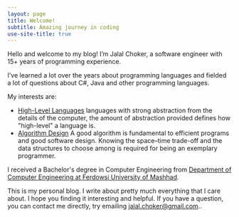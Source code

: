 ```yaml
---
layout: page
title: Welcome!
subtitle: Amazing journey in coding
use-site-title: true
---
```


Hello and welcome to my blog! I’m Jalal Choker, a software engineer with 15+ years of programming experience.

I’ve learned a lot over the years about programming languages and fielded a lot of questions about C#, Java and other programming languages.

My interests are:
* [High-Level Languages](https://isaaccomputerscience.org/topics/programming_languages) languages with strong abstraction from the details of the computer, the amount of abstraction provided defines how "high-level" a language is.
* [Algorithm Design](https://mitpress.mit.edu/books/introduction-algorithms-third-edition/) A good algorithm is fundamental to efficient programs and good software design. Knowing the space–time trade-off and the data structures to choose among is required for being an exemplary programmer. 

I received a Bachelor's degree in Computer Engineering from [Department of Computer Engineering at Ferdowsi University of Mashhad](http://ce.um.ac.ir/index.php?lang=en).

This is my personal blog. I write about pretty much everything that I care about. I hope you finding it interesting and helpful. If you have a question, you can contact me directly, try emailing jalal.choker@gmail.com..
